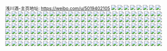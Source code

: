 浅川酒-主页地址: https://weibo.com/u/5019402105 
![](https://wx4.sinaimg.cn/mw2000/005tGTMtly1h9l4byci2fj32c0340b29.jpg) 
![](https://wx4.sinaimg.cn/mw2000/005tGTMtly1h9l4bzbk8xj31xv2c04qr.jpg) 
![](https://wx4.sinaimg.cn/mw2000/005tGTMtly1h9l4cluz3oj32c0340u0y.jpg) 
![](https://wx4.sinaimg.cn/mw2000/005tGTMtly1h9l4bfzk69j30wi1yc7lq.jpg) 
![](https://wx4.sinaimg.cn/mw2000/005tGTMtly1h9l4biqri8j326m2wuhdt.jpg) 
![](https://wx4.sinaimg.cn/mw2000/005tGTMtly1h9jyoyeqflj32c03404qp.jpg) 
![](https://wx4.sinaimg.cn/mw2000/005tGTMtly1h9jyox3y6aj32c0340hdt.jpg) 
![](https://wx4.sinaimg.cn/mw2000/005tGTMtly1h9jyoah96dj32c03401kx.jpg) 
![](https://wx4.sinaimg.cn/mw2000/005tGTMtly1h9jyo7a48wj32c0340k4u.jpg) 
![](https://wx4.sinaimg.cn/mw2000/005tGTMtly1h9jyo613nsj32c0340npg.jpg) 
![](https://wx4.sinaimg.cn/mw2000/005tGTMtly1h9jyo0pgilj321o2j0auv.jpg) 
![](https://wx4.sinaimg.cn/mw2000/005tGTMtly1h9jyp2gsjrj326h2tqqv6.jpg) 
![](https://wx4.sinaimg.cn/mw2000/005tGTMtly1h9jyo8tvawj31jq22ae5j.jpg) 
![](https://wx4.sinaimg.cn/mw2000/005tGTMtly1h9jyo2zcmbj32c0340npf.jpg) 
![](https://wx4.sinaimg.cn/mw2000/005tGTMtly1h9g2bnuvnmj32c033y1kz.jpg) 
![](https://wx4.sinaimg.cn/mw2000/005tGTMtly1h9g2bxv48aj32bn340u10.jpg) 
![](https://wx4.sinaimg.cn/mw2000/005tGTMtly1h979nq53a2j32c0340hdu.jpg) 
![](https://wx4.sinaimg.cn/mw2000/005tGTMtly1h979nssgxbj32c0340npe.jpg) 
![](https://wx4.sinaimg.cn/mw2000/005tGTMtly1h979noo8luj318t1seh4i.jpg) 
![](https://wx4.sinaimg.cn/mw2000/005tGTMtly1h979nzwkcnj32ay2xynpf.jpg) 
![](https://wx4.sinaimg.cn/mw2000/005tGTMtly1h979nefuqsj30wi1yc4qp.jpg) 
![](https://wx4.sinaimg.cn/mw2000/005tGTMtly1h979nxashfj32c03407wl.jpg) 
![](https://wx4.sinaimg.cn/mw2000/005tGTMtly1h979mkgib6j30ku0jy75r.jpg) 
![](https://wx4.sinaimg.cn/mw2000/005tGTMtly1h979o81vbcj32c03404qr.jpg) 
![](https://wx4.sinaimg.cn/mw2000/005tGTMtly1h979ob8ibdj32c0340npe.jpg) 
![](https://wx4.sinaimg.cn/mw2000/005tGTMtly1h979oc95cmj30zg1ban5s.jpg) 
![](https://wx4.sinaimg.cn/mw2000/005tGTMtly1h8u6lfc7dwj3340340u0y.jpg) 
![](https://wx4.sinaimg.cn/mw2000/005tGTMtly1h8u6lo9a9ij32c02qznpe.jpg) 
![](https://wx4.sinaimg.cn/mw2000/005tGTMtly1h8u6lj9gp1j32362s8x6q.jpg) 
![](https://wx4.sinaimg.cn/mw2000/005tGTMtly1h8u6ldr9vkj32c0340u0y.jpg) 
![](https://wx4.sinaimg.cn/mw2000/005tGTMtly1h8u6lrmp9rj32c0340x6q.jpg) 
![](https://wx4.sinaimg.cn/mw2000/005tGTMtly1h8u69cmqtij32c0340e82.jpg) 
![](https://wx4.sinaimg.cn/mw2000/005tGTMtly1h8u6lpskmej32c0340b2b.jpg) 
![](https://wx4.sinaimg.cn/mw2000/005tGTMtly1h8u6ltcd4zj32c0340npe.jpg) 
![](https://wx4.sinaimg.cn/mw2000/005tGTMtly1h8ps8eps61j32c033h1kz.jpg) 
![](https://wx4.sinaimg.cn/mw2000/005tGTMtly1h8ps8gxh3dj30wi1hgwx0.jpg) 
![](https://wx4.sinaimg.cn/mw2000/005tGTMtly1h8ps8mah6nj32c0340qv6.jpg) 
![](https://wx4.sinaimg.cn/mw2000/005tGTMtly1h8ps8lcx5aj32c0340kjm.jpg) 
![](https://wx4.sinaimg.cn/mw2000/005tGTMtly1h8fji422pkj30sg0sgn1o.jpg) 
![](https://wx4.sinaimg.cn/mw2000/005tGTMtly1h8fjij8291j30u01hctml.jpg) 
![](https://wx4.sinaimg.cn/mw2000/005tGTMtly1h8fji4cw56j30wi0ty77d.jpg) 
![](https://wx4.sinaimg.cn/mw2000/005tGTMtly1h7vgogboy1j30ok17ndjn.jpg) 
![](https://wx4.sinaimg.cn/mw2000/005tGTMtly1h7gnekus8wj33402c0197.jpg) 
![](https://wx4.sinaimg.cn/mw2000/005tGTMtly1h7bpdj1e0wj30wi179juq.jpg) 
![](https://wx4.sinaimg.cn/mw2000/005tGTMtly1h7bpdkbvrxj30qa0t1tkq.jpg) 
![](https://wx4.sinaimg.cn/mw2000/005tGTMtly1h7bpfuoq3zj31s435snpg.jpg) 
![](https://wx4.sinaimg.cn/mw2000/005tGTMtly1h7bpgoimcoj32bz340qg2.jpg) 
![](https://wx4.sinaimg.cn/mw2000/005tGTMtly1h7bpgxyj82j30wi0y2gqa.jpg) 
![](https://wx4.sinaimg.cn/mw2000/005tGTMtly1h7bpi6ldnej32c0340nc6.jpg) 
![](https://wx4.sinaimg.cn/mw2000/005tGTMtly1h7bpe4kh23j32c034xkjq.jpg) 
![](https://wx4.sinaimg.cn/mw2000/005tGTMtly1h7bpg0d1opj31s42ij7wh.jpg) 
![](https://wx4.sinaimg.cn/mw2000/005tGTMtly1h7bpfxqxftj31s42ls7wj.jpg) 
![](https://wx4.sinaimg.cn/mw2000/005tGTMtly1h7bpdi0i2sj32c038dkjo.jpg) 
![](https://wx4.sinaimg.cn/mw2000/005tGTMtly1h7bpdtfxe2j32c6340av0.jpg) 
![](https://wx4.sinaimg.cn/mw2000/005tGTMtly1h7bpgxdjuyj32c03407wk.jpg) 
![](https://wx4.sinaimg.cn/mw2000/005tGTMtly1h7bp181i5gj32c03404qp.jpg) 
![](https://wx4.sinaimg.cn/mw2000/005tGTMtly1h7bp14wn16j32c03401l0.jpg) 
![](https://wx4.sinaimg.cn/mw2000/005tGTMtly1h7bp1l72xaj30wi1lfdt2.jpg) 
![](https://wx4.sinaimg.cn/mw2000/005tGTMtly1h7bp1bitjbj323c23ce82.jpg) 
![](https://wx4.sinaimg.cn/mw2000/005tGTMtly1h7bou6dkvpj32c03404qp.jpg) 
![](https://wx4.sinaimg.cn/mw2000/005tGTMtly1h7bou3qi8wj30wf19z7db.jpg) 
![](https://wx4.sinaimg.cn/mw2000/005tGTMtly1h7bou2o7dsj32bz340npf.jpg) 
![](https://wx4.sinaimg.cn/mw2000/005tGTMtly1h7bp1nnfjdj32c02c0b2c.jpg) 
![](https://wx4.sinaimg.cn/mw2000/005tGTMtly1h7bp1qdlwyj32c02c0kjo.jpg) 
![](https://wx4.sinaimg.cn/mw2000/005tGTMtly1h7bkjm7961j32832ys15z.jpg) 
![](https://wx4.sinaimg.cn/mw2000/005tGTMtly1h7bkju6525j32c0340qv7.jpg) 
![](https://wx4.sinaimg.cn/mw2000/005tGTMtly1h7bkjxgxl4j322w2hpe81.jpg) 
![](https://wx4.sinaimg.cn/mw2000/005tGTMtly1h7bkjzu8htj30x21logql.jpg) 
![](https://wx4.sinaimg.cn/mw2000/005tGTMtly1h7bkk3n614j329r30lhdt.jpg) 
![](https://wx4.sinaimg.cn/mw2000/005tGTMtly1h7bkn3g5o2j32c03407wh.jpg) 
![](https://wx4.sinaimg.cn/mw2000/005tGTMtly1h7bkn8zqnwj32bz2ykn4u.jpg) 
![](https://wx4.sinaimg.cn/mw2000/005tGTMtly1h7bkj37k11j30wp1j6x2a.jpg) 
![](https://wx4.sinaimg.cn/mw2000/005tGTMtly1h7bkmxfinuj32802yo1kx.jpg) 
![](https://wx4.sinaimg.cn/mw2000/005tGTMtly1h7bk6azhgfj30u0140dig.jpg) 
![](https://wx4.sinaimg.cn/mw2000/005tGTMtly1h7bk5xhp9mj30u014044h.jpg) 
![](https://wx4.sinaimg.cn/mw2000/005tGTMtly1h7bk6hmn9sj30u013a43d.jpg) 
![](https://wx4.sinaimg.cn/mw2000/005tGTMtly1h7bk68zwwzj30u00vpn3j.jpg) 
![](https://wx4.sinaimg.cn/mw2000/005tGTMtly1h7bk5y9z5nj30u014043l.jpg) 
![](https://wx4.sinaimg.cn/mw2000/005tGTMtly1h7bjnrozw0j30u0140gmd.jpg) 
![](https://wx4.sinaimg.cn/mw2000/005tGTMtly1h7bjnz9lypj30u0140ti3.jpg) 
![](https://wx4.sinaimg.cn/mw2000/005tGTMtly1h7bjpwhtdnj30u01syqef.jpg) 
![](https://wx4.sinaimg.cn/mw2000/005tGTMtly1h02oqqu1s8j32c02c0hdv.jpg) 
![](https://wx4.sinaimg.cn/mw2000/005tGTMtly1h02oqrtmetj32c02c0kjl.jpg) 
![](https://wx4.sinaimg.cn/mw2000/005tGTMtly1h02oplfkvyj32c02c01ky.jpg) 
![](https://wx4.sinaimg.cn/mw2000/005tGTMtly1h02n6u6lbpj32c0340npf.jpg) 
![](https://wx4.sinaimg.cn/mw2000/005tGTMtly1h02n73fiwxj32c03401kz.jpg) 
![](https://wx4.sinaimg.cn/mw2000/005tGTMtly1h02n6zekrij32c02c0e82.jpg) 
![](https://wx4.sinaimg.cn/mw2000/005tGTMtly1gzncqa8w1xj323a2sdqv6.jpg) 
![](https://wx4.sinaimg.cn/mw2000/005tGTMtly1gzncq8ncnsj32bv27nnpe.jpg) 
![](https://wx4.sinaimg.cn/mw2000/005tGTMtly1gxc9gyw17oj32c03407wl.jpg) 
![](https://wx4.sinaimg.cn/mw2000/005tGTMtly1gxc9h5fxe0j320m20eb29.jpg) 
![](https://wx4.sinaimg.cn/mw2000/005tGTMtly1gxc9gobeyzj32802yoe84.jpg) 
![](https://wx4.sinaimg.cn/mw2000/005tGTMtly1gxc9h6ql2cj31hc0u0e4a.jpg) 
![](https://wx4.sinaimg.cn/mw2000/005tGTMtly1gxc9hbkhkjj32c0340x6s.jpg) 
![](https://wx4.sinaimg.cn/mw2000/005tGTMtly1gxc9h35q7zj32c03401kz.jpg) 
![](https://wx4.sinaimg.cn/mw2000/005tGTMtly1gxc9hmx0lgj33402c0b2d.jpg) 
![](https://wx4.sinaimg.cn/mw2000/005tGTMtly1gxc9hd1upjj31s51co4qp.jpg) 
![](https://wx4.sinaimg.cn/mw2000/005tGTMtly1gxc9gf16p2j32c02c0hdt.jpg) 
![](https://wx4.sinaimg.cn/mw2000/005tGTMtly1gwu6rt9nrzj325m1v6npd.jpg) 
![](https://wx4.sinaimg.cn/mw2000/005tGTMtly1gwu6rurn01j31bs1rq7s8.jpg) 
![](https://wx4.sinaimg.cn/mw2000/005tGTMtly1gwu6s1z5zyj32c0340qv6.jpg) 
![](https://wx4.sinaimg.cn/mw2000/005tGTMtly1gwu6rvbf7tj32c0340qv5.jpg) 
![](https://wx4.sinaimg.cn/mw2000/005tGTMtly1gwu6rxau5oj32c0340e82.jpg) 
![](https://wx4.sinaimg.cn/mw2000/005tGTMtly1gwu6ry2zgyj32c03401ky.jpg) 
![](https://wx4.sinaimg.cn/mw2000/005tGTMtly1gwu6rzbcqgj33402c0hdu.jpg) 
![](https://wx4.sinaimg.cn/mw2000/005tGTMtly1gwu6s0n3dcj32c0340qv6.jpg) 
![](https://wx4.sinaimg.cn/mw2000/005tGTMtly1gwu6rufgvvj32c0340qv6.jpg) 
![](https://wx4.sinaimg.cn/mw2000/005tGTMtly1gwu6rsmsb1j32802you0y.jpg) 
![](https://wx4.sinaimg.cn/mw2000/005tGTMtly1gwu6rru8pjj32c03401kz.jpg) 
![](https://wx4.sinaimg.cn/mw2000/005tGTMtly1gwu6s3xi82j33402c0x6q.jpg) 
![](https://wx4.sinaimg.cn/mw2000/005tGTMtly1gwu6rwghzuj32c03407wi.jpg) 
![](https://wx4.sinaimg.cn/mw2000/005tGTMtly1gw5e8gu63rj31401z4woe.jpg) 
![](https://wx4.sinaimg.cn/mw2000/005tGTMtly1gw5e8hahfsj30u00t8qj6.jpg) 
![](https://wx4.sinaimg.cn/mw2000/005tGTMtly1gw5e8kx781j33pc2gwu11.jpg) 
![](https://wx4.sinaimg.cn/mw2000/005tGTMtly1gw5e8pa72fj33pc2gwe83.jpg) 
![](https://wx4.sinaimg.cn/mw2000/005tGTMtly1gw5e8rvocaj34mo334npi.jpg) 
![](https://wx4.sinaimg.cn/mw2000/005tGTMtly1gw5e8ls4nij33pc2gwx6p.jpg) 
![](https://wx4.sinaimg.cn/mw2000/005tGTMtly1gw5e8yznyqj33402c0npe.jpg) 
![](https://wx4.sinaimg.cn/mw2000/005tGTMtly1gw5e90hgp8j30n014twpa.jpg) 
![](https://wx4.sinaimg.cn/mw2000/005tGTMtly1gw5e9069rjj32c02c01ky.jpg) 
![](https://wx4.sinaimg.cn/mw2000/005tGTMtly1gw5e8o70e4j34mo3341l2.jpg) 
![](https://wx4.sinaimg.cn/mw2000/005tGTMtly1gw5e8mqd10j33343344qr.jpg) 
![](https://wx4.sinaimg.cn/mw2000/005tGTMtly1gw5e8hxxnuj33pc2gwqv5.jpg) 
![](https://wx4.sinaimg.cn/mw2000/005tGTMtly1gw5e919yfij32c02c0hdu.jpg) 
![](https://wx4.sinaimg.cn/mw2000/005tGTMtly1gw5e8x5fdyj33pc2gw4qs.jpg) 
![](https://wx4.sinaimg.cn/mw2000/005tGTMtly1gw5e8xxp7pj31z415cwxy.jpg) 
![](https://wx4.sinaimg.cn/mw2000/005tGTMtly1gw5e8iu3kmj33pc2gw7wi.jpg) 
![](https://wx4.sinaimg.cn/mw2000/005tGTMtly1gw5e8tmafjj32gw3pchdw.jpg) 
![](https://wx4.sinaimg.cn/mw2000/005tGTMtly1gw5e8vgbv6j34mo334kjq.jpg) 
![](https://wx4.sinaimg.cn/mw2000/005tGTMtly1gvw3n12tujj33402c0x6q.jpg) 
![](https://wx4.sinaimg.cn/mw2000/005tGTMtly1gvw3n4v9z6j32c03401ky.jpg) 
![](https://wx4.sinaimg.cn/mw2000/005tGTMtly1gvw3n9xjecj33344mou0y.jpg) 
![](https://wx4.sinaimg.cn/mw2000/005tGTMtly1gvw3nfblgjj33rn2igkjm.jpg) 
![](https://wx4.sinaimg.cn/mw2000/005tGTMtly1gvw3o32nxgj32802yo4qs.jpg) 
![](https://wx4.sinaimg.cn/mw2000/005tGTMtly1gvw3o7ntrdj32c02c04qq.jpg) 
![](https://wx4.sinaimg.cn/mw2000/005tGTMtly1gvw3ontwwbj30uk3654l9.jpg) 
![](https://wx4.sinaimg.cn/mw2000/005tGTMtly1gvw3ouhuq0j32c02c01kz.jpg) 
![](https://wx4.sinaimg.cn/mw2000/005tGTMtly1gvw3ofhjlaj32c02c0e83.jpg) 
![](https://wx4.sinaimg.cn/mw2000/005tGTMtly1gvw3om5v0wj32c02c0x6q.jpg) 
![](https://wx4.sinaimg.cn/mw2000/005tGTMtly1gtduv14pkjj62c02c07wk02.jpg) 
![](https://wx4.sinaimg.cn/mw2000/005tGTMtly1gtduug8oulj62c0340x6r02.jpg) 
![](https://wx4.sinaimg.cn/mw2000/005tGTMtly1gtduulj5j1j627u2s24qs02.jpg) 
![](https://wx4.sinaimg.cn/mw2000/005tGTMtly1gtduvd2vhfj62c02c0qv802.jpg) 
![](https://wx4.sinaimg.cn/mw2000/005tGTMtly1gtduuq7fc8j627k2y3e8302.jpg) 
![](https://wx4.sinaimg.cn/mw2000/005tGTMtly1gtduvh2efvj62c02c0npe02.jpg) 
![](https://wx4.sinaimg.cn/mw2000/005tGTMtly1gtduv72kn2j62c02c0u0z02.jpg) 
![](https://wx4.sinaimg.cn/mw2000/005tGTMtly1gtduy1218tj62c03407wi02.jpg) 
![](https://wx4.sinaimg.cn/mw2000/005tGTMtly1gtduuvc3mbj62c0340b2c02.jpg) 
![](https://wx4.sinaimg.cn/mw2000/005tGTMtly1gi33ac2ntuj30u00u0th0.jpg) 
![](https://wx4.sinaimg.cn/mw2000/005tGTMtly1gi33acw2d0j30u00u0k18.jpg) 
![](https://wx4.sinaimg.cn/mw2000/005tGTMtly1gi33adfegdj30u00u0dor.jpg) 
![](https://wx4.sinaimg.cn/mw2000/005tGTMtly1gi33bqzhf3j30u00u0gua.jpg) 
![](https://wx4.sinaimg.cn/mw2000/005tGTMtly1gi33dl8j9cj30u00u0gsr.jpg) 
![](https://wx4.sinaimg.cn/mw2000/005tGTMtly1gi33aei2v0j30u00u0qat.jpg) 
![](https://wx4.sinaimg.cn/mw2000/005tGTMtly1gi33agahiwj30u00u0jy3.jpg) 
![](https://wx4.sinaimg.cn/mw2000/005tGTMtly1gi33afsjpfj30u00u0n49.jpg) 
![](https://wx4.sinaimg.cn/mw2000/005tGTMtly1gi33ahiq1fj30u00u010f.jpg) 
![](https://wx4.sinaimg.cn/mw2000/005tGTMtly1gi33ai6awpj30u0140k0u.jpg) 
